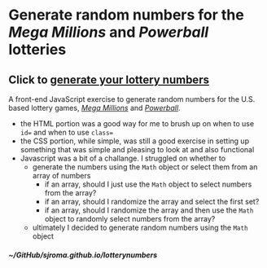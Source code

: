 # Generate random numbers for the _Mega Millions_ and _Powerball_ lotteries  

## Click to <a href="https://sjroma.github.io/lotterynumbers" target="_blank">generate your lottery numbers</a>

A front-end JavaScript exercise to generate random numbers for the U.S. based
lottery games, <a href="https://www.megamillions.com" target="_blank">_Mega Millions_</a> and <a href="https://www.powerball.com" target="_blank">_Powerball_</a>.  

* the HTML portion was a good way for me to brush up on when to use `id=` and when to use `class=`  
* the CSS portion, while simple, was still a good exercise in setting up something that 
was simple and pleasing to look at and also functional  
* Javascript was a bit of a challange. I struggled on whether to  
  * generate the numbers using the `Math` object or select them from an array of numbers  
    * if an array, should I just use the `Math` object to select numbers from the array?
    * if an array, should I randomize the array and select the first set?  
    * if an array, should I randomize the array and then use the `Math` object to randomly select numbers from the array?  
  * ultimately I decided to generate random numbers using the `Math` object  

##### ~/GitHub/sjroma.github.io/lotterynumbers
